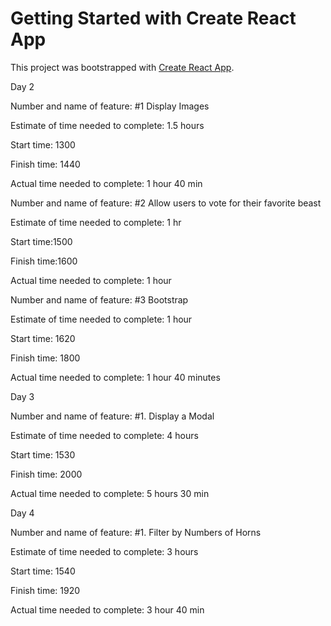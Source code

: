 # Getting Started with Create React App

This project was bootstrapped with [Create React App](https://github.com/facebook/create-react-app).

Day 2

Number and name of feature: #1 Display Images

Estimate of time needed to complete: 1.5 hours

Start time: 1300

Finish time: 1440

Actual time needed to complete: 1 hour 40 min

Number and name of feature: #2 Allow users to vote for their favorite beast

Estimate of time needed to complete: 1 hr

Start time:1500

Finish time:1600

Actual time needed to complete: 1 hour

Number and name of feature: #3 Bootstrap

Estimate of time needed to complete: 1 hour

Start time: 1620

Finish time: 1800

Actual time needed to complete: 1 hour 40 minutes

Day 3

Number and name of feature: #1. Display a Modal

Estimate of time needed to complete: 4 hours

Start time: 1530

Finish time: 2000

Actual time needed to complete: 5 hours 30 min

Day 4

Number and name of feature: #1. Filter by Numbers of Horns

Estimate of time needed to complete: 3 hours

Start time: 1540

Finish time: 1920

Actual time needed to complete: 3 hour 40 min
